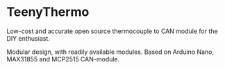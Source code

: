 # TeenyThermo
Low-cost and accurate open source thermocouple to CAN module for the DIY enthusiast.

Modular design, with readily available modules.
Based on Arduino Nano, MAX31855 and MCP2515 CAN-module.

